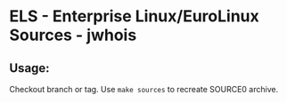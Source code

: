 # ELS - Enterprise Linux/EuroLinux Sources - jwhois
 
## Usage:
  Checkout branch or tag. Use `make sources` to recreate  SOURCE0 archive.
